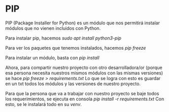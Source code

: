 # PIP
PIP (Package Installer for Python) es un módulo que nos permitirá instalar módulos que no vienen incluidos con Python.

Para instalar pip, hacemos
_sudo apt install python3-pip_

Para ver los paquetes que tenemos instalados, hacemos
_pip freeze_

Para instalar un módulo, basta con
_pip install <modulo>_

Ahora, para compartir nuestro proyecto con otro desarrolladora/or (porque esa persona necesita nuestros mismos módulos con las mismas versiones) se hace
_pip freeze > requirements.txt_
Lo que se logra con esto es guardar en un txt todos los módulos y las versiones de nuestro proyecto.

Para que la persona que va a trabajar con nuestro proyecto se baje todos los requerimientos, se ejecuta en consola
_pip install -r requirements.txt_
Con esto, se le instalará todo en su _venv_.